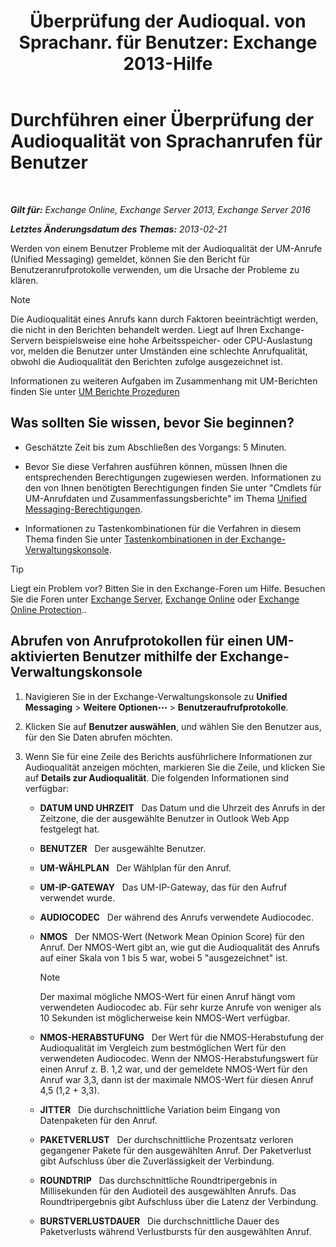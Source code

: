 ﻿---
title: 'Überprüfung der Audioqual. von Sprachanr. für Benutzer: Exchange 2013-Hilfe'
TOCTitle: Durchführen einer Überprüfung der Audioqualität von Sprachanrufen für Benutzer
ms:assetid: 0c945886-3cfa-423e-9b46-0d6b1584a145
ms:mtpsurl: https://technet.microsoft.com/de-de/library/JJ659059(v=EXCHG.150)
ms:contentKeyID: 50554775
ms.date: 05/23/2018
mtps_version: v=EXCHG.150
ms.translationtype: MT
---

# Durchführen einer Überprüfung der Audioqualität von Sprachanrufen für Benutzer

 

_**Gilt für:** Exchange Online, Exchange Server 2013, Exchange Server 2016_

_**Letztes Änderungsdatum des Themas:** 2013-02-21_

Werden von einem Benutzer Probleme mit der Audioqualität der UM-Anrufe (Unified Messaging) gemeldet, können Sie den Bericht für Benutzeranrufprotokolle verwenden, um die Ursache der Probleme zu klären.


> [!NOTE]
> Die Audioqualität eines Anrufs kann durch Faktoren beeinträchtigt werden, die nicht in den Berichten behandelt werden. Liegt auf Ihren Exchange-Servern beispielsweise eine hohe Arbeitsspeicher- oder CPU-Auslastung vor, melden die Benutzer unter Umständen eine schlechte Anrufqualität, obwohl die Audioqualität den Berichten zufolge ausgezeichnet ist.



Informationen zu weiteren Aufgaben im Zusammenhang mit UM-Berichten finden Sie unter [UM Berichte Prozeduren](um-reports-procedures-exchange-2013-help.md)

## Was sollten Sie wissen, bevor Sie beginnen?

  - Geschätzte Zeit bis zum Abschließen des Vorgangs: 5 Minuten.

  - Bevor Sie diese Verfahren ausführen können, müssen Ihnen die entsprechenden Berechtigungen zugewiesen werden. Informationen zu den von Ihnen benötigten Berechtigungen finden Sie unter "Cmdlets für UM-Anrufdaten und Zusammenfassungsberichte" im Thema [Unified Messaging-Berechtigungen](unified-messaging-permissions-exchange-2013-help.md).

  - Informationen zu Tastenkombinationen für die Verfahren in diesem Thema finden Sie unter [Tastenkombinationen in der Exchange-Verwaltungskonsole](keyboard-shortcuts-in-the-exchange-admin-center-exchange-online-protection-help.md).


> [!TIP]
> Liegt ein Problem vor? Bitten Sie in den Exchange-Foren um Hilfe. Besuchen Sie die Foren unter <A href="https://go.microsoft.com/fwlink/p/?linkid=60612">Exchange Server</A>, <A href="https://go.microsoft.com/fwlink/p/?linkid=267542">Exchange Online</A> oder <A href="https://go.microsoft.com/fwlink/p/?linkid=285351">Exchange Online Protection</A>..



## Abrufen von Anrufprotokollen für einen UM-aktivierten Benutzer mithilfe der Exchange-Verwaltungskonsole

1.  Navigieren Sie in der Exchange-Verwaltungskonsole zu **Unified Messaging** \> **Weitere Optionen**![Weitere Optionen (Symbol)](images/JJ150550.5381819e-3b21-4873-8714-e9b956290b28(EXCHG.150).gif "Weitere Optionen (Symbol)") \> **Benutzeraufrufprotokolle**.

2.  Klicken Sie auf **Benutzer auswählen**, und wählen Sie den Benutzer aus, für den Sie Daten abrufen möchten.

3.  Wenn Sie für eine Zeile des Berichts ausführlichere Informationen zur Audioqualität anzeigen möchten, markieren Sie die Zeile, und klicken Sie auf **Details zur Audioqualität**. Die folgenden Informationen sind verfügbar:
    
      - **DATUM UND UHRZEIT**   Das Datum und die Uhrzeit des Anrufs in der Zeitzone, die der ausgewählte Benutzer in Outlook Web App festgelegt hat.
    
      - **BENUTZER**   Der ausgewählte Benutzer.
    
      - **UM-WÄHLPLAN**   Der Wählplan für den Anruf.
    
      - **UM-IP-GATEWAY**   Das UM-IP-Gateway, das für den Aufruf verwendet wurde.
    
      - **AUDIOCODEC**   Der während des Anrufs verwendete Audiocodec.
    
      - **NMOS**   Der NMOS-Wert (Network Mean Opinion Score) für den Anruf. Der NMOS-Wert gibt an, wie gut die Audioqualität des Anrufs auf einer Skala von 1 bis 5 war, wobei 5 "ausgezeichnet" ist.
        

        > [!NOTE]
        > Der maximal mögliche NMOS-Wert für einen Anruf hängt vom verwendeten Audiocodec ab. Für sehr kurze Anrufe von weniger als 10&nbsp;Sekunden ist möglicherweise kein NMOS-Wert verfügbar.

    
      - **NMOS-HERABSTUFUNG**   Der Wert für die NMOS-Herabstufung der Audioqualität im Vergleich zum bestmöglichen Wert für den verwendeten Audiocodec. Wenn der NMOS-Herabstufungswert für einen Anruf z. B. 1,2 war, und der gemeldete NMOS-Wert für den Anruf war 3,3, dann ist der maximale NMOS-Wert für diesen Anruf 4,5 (1,2 + 3,3).
    
      - **JITTER**   Die durchschnittliche Variation beim Eingang von Datenpaketen für den Anruf.
    
      - **PAKETVERLUST**   Der durchschnittliche Prozentsatz verloren gegangener Pakete für den ausgewählten Anruf. Der Paketverlust gibt Aufschluss über die Zuverlässigkeit der Verbindung.
    
      - **ROUNDTRIP**   Das durchschnittliche Roundtripergebnis in Millisekunden für den Audioteil des ausgewählten Anrufs. Das Roundtripergebnis gibt Aufschluss über die Latenz der Verbindung.
    
      - **BURSTVERLUSTDAUER**   Die durchschnittliche Dauer des Paketverlusts während Verlustbursts für den ausgewählten Anruf.

